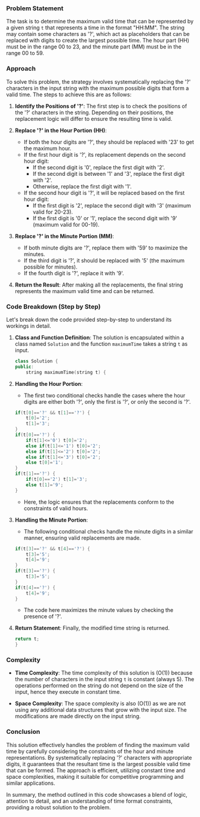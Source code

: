 ### Problem Statement

The task is to determine the maximum valid time that can be represented by a given string `t` that represents a time in the format "HH:MM". The string may contain some characters as '?', which act as placeholders that can be replaced with digits to create the largest possible time. The hour part (HH) must be in the range 00 to 23, and the minute part (MM) must be in the range 00 to 59.

### Approach

To solve this problem, the strategy involves systematically replacing the '?' characters in the input string with the maximum possible digits that form a valid time. The steps to achieve this are as follows:

1. **Identify the Positions of '?'**: The first step is to check the positions of the '?' characters in the string. Depending on their positions, the replacement logic will differ to ensure the resulting time is valid.

2. **Replace '?' in the Hour Portion (HH)**:
   - If both the hour digits are '?', they should be replaced with '23' to get the maximum hour.
   - If the first hour digit is '?', its replacement depends on the second hour digit:
     - If the second digit is '0', replace the first digit with '2'.
     - If the second digit is between '1' and '3', replace the first digit with '2'.
     - Otherwise, replace the first digit with '1'.
   - If the second hour digit is '?', it will be replaced based on the first hour digit:
     - If the first digit is '2', replace the second digit with '3' (maximum valid for 20-23).
     - If the first digit is '0' or '1', replace the second digit with '9' (maximum valid for 00-19).

3. **Replace '?' in the Minute Portion (MM)**:
   - If both minute digits are '?', replace them with '59' to maximize the minutes.
   - If the third digit is '?', it should be replaced with '5' (the maximum possible for minutes).
   - If the fourth digit is '?', replace it with '9'.

4. **Return the Result**: After making all the replacements, the final string represents the maximum valid time and can be returned.

### Code Breakdown (Step by Step)

Let's break down the code provided step-by-step to understand its workings in detail.

1. **Class and Function Definition**: The solution is encapsulated within a class named `Solution` and the function `maximumTime` takes a string `t` as input.

   ```cpp
   class Solution {
   public:
       string maximumTime(string t) {
   ```

2. **Handling the Hour Portion**:
   - The first two conditional checks handle the cases where the hour digits are either both '?', only the first is '?', or only the second is '?'.

   ```cpp
   if(t[0]=='?' && t[1]=='?') {
       t[0]='2';
       t[1]='3';
   }
   if(t[0]=='?') {
       if(t[1]<='0') t[0]='2';
       else if(t[1]<='1') t[0]='2';
       else if(t[1]<='2') t[0]='2';
       else if(t[1]<='3') t[0]='2';
       else t[0]='1';
   }
   if(t[1]=='?') {
       if(t[0]=='2') t[1]='3';
       else t[1]='9';
   }
   ```

   - Here, the logic ensures that the replacements conform to the constraints of valid hours.

3. **Handling the Minute Portion**:
   - The following conditional checks handle the minute digits in a similar manner, ensuring valid replacements are made.

   ```cpp
   if(t[3]=='?' && t[4]=='?') {
       t[3]='5';
       t[4]='9';
   }
   if(t[3]=='?') {
       t[3]='5';
   }
   if(t[4]=='?') {
       t[4]='9';
   }
   ```

   - The code here maximizes the minute values by checking the presence of '?'.

4. **Return Statement**: Finally, the modified time string is returned.

   ```cpp
   return t;
   }
   ```

### Complexity

- **Time Complexity**: The time complexity of this solution is \(O(1)\) because the number of characters in the input string `t` is constant (always 5). The operations performed on the string do not depend on the size of the input, hence they execute in constant time.

- **Space Complexity**: The space complexity is also \(O(1)\) as we are not using any additional data structures that grow with the input size. The modifications are made directly on the input string.

### Conclusion

This solution effectively handles the problem of finding the maximum valid time by carefully considering the constraints of the hour and minute representations. By systematically replacing '?' characters with appropriate digits, it guarantees that the resultant time is the largest possible valid time that can be formed. The approach is efficient, utilizing constant time and space complexities, making it suitable for competitive programming and similar applications. 

In summary, the method outlined in this code showcases a blend of logic, attention to detail, and an understanding of time format constraints, providing a robust solution to the problem.